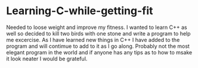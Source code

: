 # Learning-C-while-getting-fit

Needed to loose weight and improve my fitness. I wanted to learn C++ as well so decided to kill two birds with one stone and write a program to help me excercise. As I have learned new things in C++ I have added to the program and will contimue to add to it as I go along. Probably not the most elegant program in the world and if anyone has any tips as to how to msake it look neater I would be grateful. 
